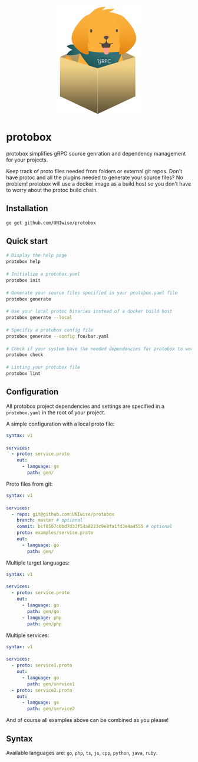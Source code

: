 <div align="center">
<img src="resources/logo.png" height="300">
</div>

# protobox

protobox simplifies gRPC source genration and dependency management for your projects.

Keep track of proto files needed from folders or external git repos. Don't have protoc and all the plugins needed to generate your source files? No problem! protobox will use a docker image as a build host so you don't have to worry about the protoc build chain.

## Installation

```bash
go get github.com/UNIwise/protobox
```

## Quick start

```bash
# Display the help page
protobox help

# Initialize a protobox.yaml
protobox init

# Generate your source files specified in your protobox.yaml file
protobox generate

# Use your local protoc binaries instead of a docker build host
protobox generate --local

# Specifiy a protobox config file
protobox generate --config foo/bar.yaml

# Check if your system have the needed dependencies for protobox to work
protobox check

# Linting your protobox file
protobox lint
```

## Configuration

All protobox project dependencies and settings are specified in a `protobox.yaml` in the root of your project.

A simple configuration with a local proto file:

```yaml
syntax: v1

services:
  - proto: service.proto
    out: 
      - language: go
        path: gen/
```

Proto files from git:

```yaml
syntax: v1

services:
  - repo: git@github.com:UNIwise/protobox
    branch: master # optional
    commit: bcf8507c0bd7d33f54a8223c9e8fa1fd3e4a4555 # optional
    proto: examples/service.proto
    out: 
      - language: go
        path: gen/
```

Multiple target languages:

```yaml
syntax: v1

services:
  - proto: service.proto
    out: 
      - language: go
        path: gen/go
      - language: php
        path: gen/php
```

Multiple services:

```yaml
syntax: v1

services:
  - proto: service1.proto
    out: 
      - language: go
        path: gen/service1
  - proto: service2.proto
    out: 
      - language: go
        path: gen/service2

```

And of course all examples above can be combined as you please! 

## Syntax

Available languages are: `go`, `php`, `ts`, `js`, `cpp`, `python`, `java`, `ruby`.